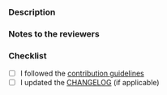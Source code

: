 ### Description

<!-- Describe the purpose of this PR, what's being adding and/or fixed -->

### Notes to the reviewers

<!-- In this section you can include notes directed to the reviewers, like explaining why some parts
of the PR were done in a specific way -->

### Checklist

- [ ] I followed the [contribution guidelines](https://github.com/rust-nostr/nostr/blob/master/CONTRIBUTING.md)
- [ ] I updated the [CHANGELOG](https://github.com/rust-nostr/nostr/blob/master/CHANGELOG.md) (if applicable)
